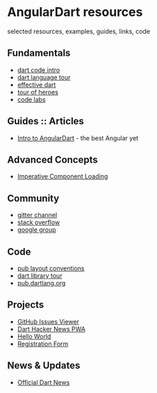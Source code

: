 # AngularDart resources
selected resources, examples, guides, links, code

## Fundamentals
  - [dart code intro](https://www.dartlang.org/samples)
  - [dart language tour](https://www.dartlang.org/guides/language/language-tour)
  - [effective dart](https://www.dartlang.org/guides/language/effective-dart/style) 
  - [tour of heroes](https://webdev.dartlang.org/angular/tutorial)
  - [code labs](https://webdev.dartlang.org/codelabs)

## Guides :: Articles
  - [Intro to AngularDart](https://dzone.com/articles/intro-angulardart-best-angular) - the best Angular yet

## Advanced Concepts
  - [Imperative Component Loading](https://github.com/dart-lang/angular/blob/master/doc/faq/component-loading.md)

## Community
  - [gitter channel](https://gitter.im/dart-lang/angular)
  - [stack overflow](https://stackoverflow.com/questions/tagged/dart+angular-dart)
  - [google group](https://groups.google.com/a/dartlang.org/forum/#!forum/web)

## Code
  - [pub layout conventions](https://www.dartlang.org/tools/pub/package-layout)
  - [dart library tour](https://www.dartlang.org/guides/libraries/library-tour)
  - [pub.dartlang.org](https://pub.dartlang.org/)

## Projects
  - [GitHub Issues Viewer](examples/github_issues)
  - [Dart Hacker News PWA](examples/hacker_news_pwa)
  - [Hello World](examples/hello_world)
  - [Registration Form](examples/registration_form)

## News & Updates
  - [Official Dart News](https://news.dartlang.org/)



